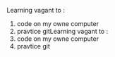 Learning vagant to :
1. code on my owne computer
2. pravtice gitLearning vagant to :
1. code on my owne computer
2. pravtice git
